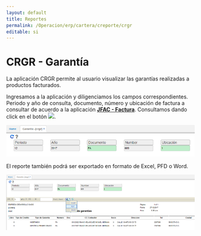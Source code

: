 ```yaml
---
layout: default
title: Reportes
permalink: /Operacion/erp/cartera/creporte/crgr
editable: si
---
```


# CRGR - Garantía

La aplicación CRGR permite al usuario visualizar las garantías realizadas a productos facturados.  

Ingresamos a la aplicación y diligenciamos los campos correspondientes. Periodo y año de consulta, documento, número y ubicación de factura a consultar de acuerdo a la aplicación [**JFAC - Factura**](http://docs.oasiscom.com/Operacion/scm/pos/jcajero/jfac). Consultamos dando click en el botón ![](ACTUALIZAR.png).  

![](crgr1.png)

El reporte también podrá ser exportado en formato de Excel, PFD o Word.  

![](crgr2.png)
